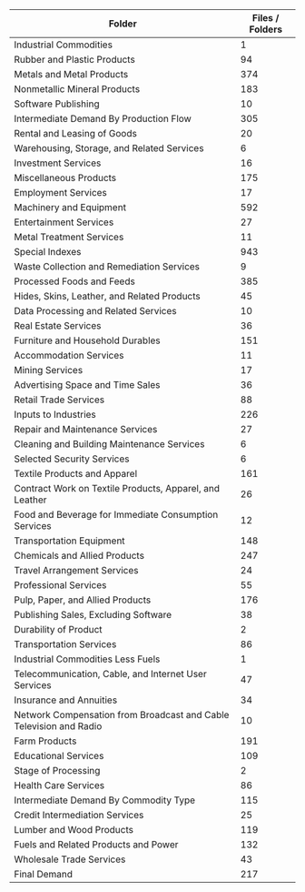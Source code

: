 | Folder                                                             |   Files / Folders |
|--------------------------------------------------------------------|-------------------|
| Industrial Commodities                                             |                 1 |
| Rubber and Plastic Products                                        |                94 |
| Metals and Metal Products                                          |               374 |
| Nonmetallic Mineral Products                                       |               183 |
| Software Publishing                                                |                10 |
| Intermediate Demand By Production Flow                             |               305 |
| Rental and Leasing of Goods                                        |                20 |
| Warehousing, Storage, and Related Services                         |                 6 |
| Investment Services                                                |                16 |
| Miscellaneous Products                                             |               175 |
| Employment Services                                                |                17 |
| Machinery and Equipment                                            |               592 |
| Entertainment Services                                             |                27 |
| Metal Treatment Services                                           |                11 |
| Special Indexes                                                    |               943 |
| Waste Collection and Remediation Services                          |                 9 |
| Processed Foods and Feeds                                          |               385 |
| Hides, Skins, Leather, and Related Products                        |                45 |
| Data Processing and Related Services                               |                10 |
| Real Estate Services                                               |                36 |
| Furniture and Household Durables                                   |               151 |
| Accommodation Services                                             |                11 |
| Mining Services                                                    |                17 |
| Advertising Space and Time Sales                                   |                36 |
| Retail Trade Services                                              |                88 |
| Inputs to Industries                                               |               226 |
| Repair and Maintenance Services                                    |                27 |
| Cleaning and Building Maintenance Services                         |                 6 |
| Selected Security Services                                         |                 6 |
| Textile Products and Apparel                                       |               161 |
| Contract Work on Textile Products, Apparel, and Leather            |                26 |
| Food and Beverage for Immediate Consumption Services               |                12 |
| Transportation Equipment                                           |               148 |
| Chemicals and Allied Products                                      |               247 |
| Travel Arrangement Services                                        |                24 |
| Professional Services                                              |                55 |
| Pulp, Paper, and Allied Products                                   |               176 |
| Publishing Sales, Excluding Software                               |                38 |
| Durability of Product                                              |                 2 |
| Transportation Services                                            |                86 |
| Industrial Commodities Less Fuels                                  |                 1 |
| Telecommunication, Cable, and Internet User Services               |                47 |
| Insurance and Annuities                                            |                34 |
| Network Compensation from Broadcast and Cable Television and Radio |                10 |
| Farm Products                                                      |               191 |
| Educational Services                                               |               109 |
| Stage of Processing                                                |                 2 |
| Health Care Services                                               |                86 |
| Intermediate Demand By Commodity Type                              |               115 |
| Credit Intermediation Services                                     |                25 |
| Lumber and Wood Products                                           |               119 |
| Fuels and Related Products and Power                               |               132 |
| Wholesale Trade Services                                           |                43 |
| Final Demand                                                       |               217 |